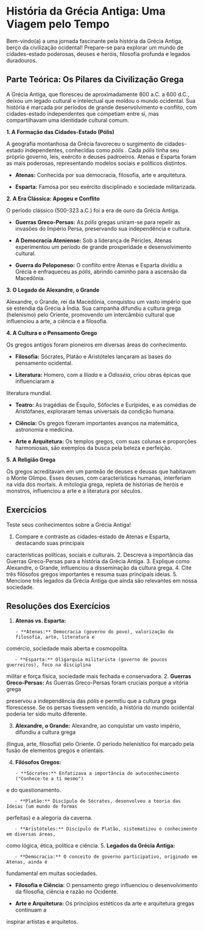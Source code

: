 # **História da Grécia Antiga: Uma Viagem pelo Tempo**

Bem-vindo(a) a uma jornada fascinante pela história da Grécia Antiga, berço da civilização
ocidental! Prepare-se para explorar um mundo de cidades-estado poderosas, deuses e heróis,
filosofia profunda e legados duradouros.

## **Parte Teórica: Os Pilares da Civilização Grega**


A Grécia Antiga, que floresceu de aproximadamente 800 a.C. a 600 d.C., deixou um legado cultural
e intelectual que moldou o mundo ocidental. Sua história é marcada por períodos de grande
desenvolvimento e conflito, com cidades-estado independentes que competiam entre si, mas
compartilhavam uma identidade cultural comum.


**1. A Formação das Cidades-Estado (Pólis)**


A geografia montanhosa da Grécia favoreceu o surgimento de cidades-estado independentes,
conhecidas como _pólis_ . Cada _pólis_ tinha seu próprio governo, leis, exército e deuses padroeiros.
Atenas e Esparta foram as mais poderosas, representando modelos sociais e políticos distintos.


   - **Atenas:** Conhecida por sua democracia, filosofia, arte e arquitetura.

   - **Esparta:** Famosa por seu exército disciplinado e sociedade militarizada.


**2. A Era Clássica: Apogeu e Conflito**


O período clássico (500-323 a.C.) foi a era de ouro da Grécia Antiga.


   - **Guerras Greco-Persas:** As _pólis_ gregas uniram-se para repelir as invasões do Império
Persa, preservando sua independência e cultura.

   - **A Democracia Ateniense:** Sob a liderança de Péricles, Atenas experimentou um período de
grande prosperidade e desenvolvimento cultural.

   - **Guerra do Peloponeso:** O conflito entre Atenas e Esparta dividiu a Grécia e enfraqueceu as
_pólis_, abrindo caminho para a ascensão da Macedônia.


**3. O Legado de Alexandre, o Grande**


Alexandre, o Grande, rei da Macedônia, conquistou um vasto império que se estendia da Grécia à
Índia. Sua campanha difundiu a cultura grega (helenismo) pelo Oriente, promovendo um
intercâmbio cultural que influenciou a arte, a ciência e a filosofia.


**4. A Cultura e o Pensamento Grego**


Os gregos antigos foram pioneiros em diversas áreas do conhecimento.


   - **Filosofia:** Sócrates, Platão e Aristóteles lançaram as bases do pensamento ocidental.

   - **Literatura:** Homero, com a _Ilíada_ e a _Odisséia_, criou obras épicas que influenciaram a

literatura mundial.

   - **Teatro:** As tragédias de Ésquilo, Sófocles e Eurípides, e as comédias de Aristófanes,
exploraram temas universais da condição humana.

   - **Ciência:** Os gregos fizeram importantes avanços na matemática, astronomia e medicina.


   - **Arte e Arquitetura:** Os templos gregos, com suas colunas e proporções harmoniosas, são
exemplos da busca pela beleza e perfeição.


**5. A Religião Grega**


Os gregos acreditavam em um panteão de deuses e deusas que habitavam o Monte Olimpo. Esses
deuses, com características humanas, interferiam na vida dos mortais. A mitologia grega, repleta de
histórias de heróis e monstros, influenciou a arte e a literatura por séculos.

## **Exercícios**


Teste seus conhecimentos sobre a Grécia Antiga!


1. Compare e contraste as cidades-estado de Atenas e Esparta, destacando suas principais

características políticas, sociais e culturais.
2. Descreva a importância das Guerras Greco-Persas para a história da Grécia Antiga.
3. Explique como Alexandre, o Grande, influenciou a disseminação da cultura grega.
4. Cite três filósofos gregos importantes e resuma suas principais ideias.
5. Mencione três legados da Grécia Antiga que ainda são relevantes em nossa sociedade.

## **Resoluções dos Exercícios**


1. **Atenas vs. Esparta:**


       - **Atenas:** Democracia (governo do povo), valorização da filosofia, arte, literatura e
comércio, sociedade mais aberta e cosmopolita.

       - **Esparta:** Oligarquia militarista (governo de poucos guerreiros), foco na disciplina
militar e força física, sociedade mais fechada e conservadora.
2. **Guerras Greco-Persas:** As Guerras Greco-Persas foram cruciais porque a vitória grega

preservou a independência das _pólis_ e permitiu que a cultura grega florescesse. Se os persas
tivessem vencido, a história do mundo ocidental poderia ter sido muito diferente.


3. **Alexandre, o Grande:** Alexandre, ao conquistar um vasto império, difundiu a cultura grega

(língua, arte, filosofia) pelo Oriente. O período helenístico foi marcado pela fusão de
elementos gregos e orientais.


4. **Filósofos Gregos:**


       - **Sócrates:** Enfatizava a importância do autoconhecimento ("Conhece-te a ti mesmo")
e do questionamento.

       - **Platão:** Discípulo de Sócrates, desenvolveu a teoria das Ideias (um mundo de formas
perfeitas) e a alegoria da caverna.

       - **Aristóteles:** Discípulo de Platão, sistematizou o conhecimento em diversas áreas,
como lógica, ética, política e ciência.
5. **Legados da Grécia Antiga:**


       - **Democracia:** O conceito de governo participativo, originado em Atenas, ainda é

fundamental em muitas sociedades.


- **Filosofia e Ciência:** O pensamento grego influenciou o desenvolvimento da
filosofia, ciência e razão no Ocidente.

- **Arte e Arquitetura:** Os princípios estéticos da arte e arquitetura gregas continuam a

inspirar artistas e arquitetos.


